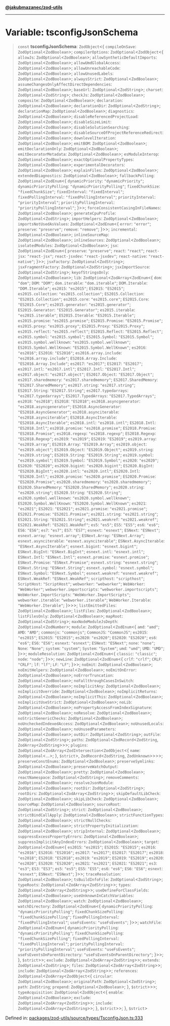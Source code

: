 [**@jakubmazanec/zod-utils**](../README.md)

---

# Variable: tsconfigJsonSchema

> `const` **tsconfigJsonSchema**: `ZodObject`\<\{ `compileOnSave`: `ZodOptional`\<`ZodBoolean`\>;
> `compilerOptions`: `ZodOptional`\<`ZodObject`\<\{ `allowJs`: `ZodOptional`\<`ZodBoolean`\>;
> `allowSyntheticDefaultImports`: `ZodOptional`\<`ZodBoolean`\>; `allowUmdGlobalAccess`:
> `ZodOptional`\<`ZodBoolean`\>; `allowUnreachableCode`: `ZodOptional`\<`ZodBoolean`\>;
> `allowUnusedLabels`: `ZodOptional`\<`ZodBoolean`\>; `alwaysStrict`: `ZodOptional`\<`ZodBoolean`\>;
> `assumeChangesOnlyAffectDirectDependencies`: `ZodOptional`\<`ZodBoolean`\>; `baseUrl`:
> `ZodOptional`\<`ZodString`\>; `charset`: `ZodOptional`\<`ZodString`\>; `checkJs`:
> `ZodOptional`\<`ZodBoolean`\>; `composite`: `ZodOptional`\<`ZodBoolean`\>; `declaration`:
> `ZodOptional`\<`ZodBoolean`\>; `declarationDir`: `ZodOptional`\<`ZodString`\>; `declarationMap`:
> `ZodOptional`\<`ZodBoolean`\>; `diagnostics`: `ZodOptional`\<`ZodBoolean`\>;
> `disableReferencedProjectLoad`: `ZodOptional`\<`ZodBoolean`\>; `disableSizeLimit`:
> `ZodOptional`\<`ZodBoolean`\>; `disableSolutionSearching`: `ZodOptional`\<`ZodBoolean`\>;
> `disableSourceOfProjectReferenceRedirect`: `ZodOptional`\<`ZodBoolean`\>; `downlevelIteration`:
> `ZodOptional`\<`ZodBoolean`\>; `emitBOM`: `ZodOptional`\<`ZodBoolean`\>; `emitDeclarationOnly`:
> `ZodOptional`\<`ZodBoolean`\>; `emitDecoratorMetadata`: `ZodOptional`\<`ZodBoolean`\>;
> `esModuleInterop`: `ZodOptional`\<`ZodBoolean`\>; `exactOptionalPropertyTypes`:
> `ZodOptional`\<`ZodBoolean`\>; `experimentalDecorators`: `ZodOptional`\<`ZodBoolean`\>;
> `explainFiles`: `ZodOptional`\<`ZodBoolean`\>; `extendedDiagnostics`:
> `ZodOptional`\<`ZodBoolean`\>; `fallbackPolling`: `ZodOptional`\<`ZodEnum`\<\{ `dynamicPriority`:
> `"dynamicPriority"`; `dynamicPriorityPolling`: `"dynamicPriorityPolling"`; `fixedChunkSize`:
> `"fixedChunkSize"`; `fixedInterval`: `"fixedInterval"`; `fixedPollingInterval`:
> `"fixedPollingInterval"`; `priorityInterval`: `"priorityInterval"`; `priorityPollingInterval`:
> `"priorityPollingInterval"`; \}\>\>; `forceConsistentCasingInFileNames`:
> `ZodOptional`\<`ZodBoolean`\>; `generateCpuProfile`: `ZodOptional`\<`ZodString`\>;
> `importHelpers`: `ZodOptional`\<`ZodBoolean`\>; `importsNotUsedAsValues`:
> `ZodOptional`\<`ZodEnum`\<\{ `error`: `"error"`; `preserve`: `"preserve"`; `remove`: `"remove"`;
> \}\>\>; `incremental`: `ZodOptional`\<`ZodBoolean`\>; `inlineSourceMap`:
> `ZodOptional`\<`ZodBoolean`\>; `inlineSources`: `ZodOptional`\<`ZodBoolean`\>; `isolatedModules`:
> `ZodOptional`\<`ZodBoolean`\>; `jsx`: `ZodOptional`\<`ZodEnum`\<\{ `preserve`: `"preserve"`;
> `react`: `"react"`; `react-jsx`: `"react-jsx"`; `react-jsxdev`: `"react-jsxdev"`; `react-native`:
> `"react-native"`; \}\>\>; `jsxFactory`: `ZodOptional`\<`ZodString`\>; `jsxFragmentFactory`:
> `ZodOptional`\<`ZodString`\>; `jsxImportSource`: `ZodOptional`\<`ZodString`\>; `keyofStringsOnly`:
> `ZodOptional`\<`ZodBoolean`\>; `lib`: `ZodOptional`\<`ZodArray`\<`ZodEnum`\<\{ `dom`: `"dom"`;
> `DOM`: `"DOM"`; `dom.iterable`: `"dom.iterable"`; `DOM.Iterable`: `"DOM.Iterable"`; `es2015`:
> `"es2015"`; `ES2015`: `"ES2015"`; `es2015.collection`: `"es2015.collection"`; `ES2015.Collection`:
> `"ES2015.Collection"`; `es2015.core`: `"es2015.core"`; `ES2015.Core`: `"ES2015.Core"`;
> `es2015.generator`: `"es2015.generator"`; `ES2015.Generator`: `"ES2015.Generator"`;
> `es2015.iterable`: `"es2015.iterable"`; `ES2015.Iterable`: `"ES2015.Iterable"`; `es2015.promise`:
> `"es2015.promise"`; `ES2015.Promise`: `"ES2015.Promise"`; `es2015.proxy`: `"es2015.proxy"`;
> `ES2015.Proxy`: `"ES2015.Proxy"`; `es2015.reflect`: `"es2015.reflect"`; `ES2015.Reflect`:
> `"ES2015.Reflect"`; `es2015.symbol`: `"es2015.symbol"`; `ES2015.Symbol`: `"ES2015.Symbol"`;
> `es2015.symbol.wellknown`: `"es2015.symbol.wellknown"`; `ES2015.Symbol.WellKnown`:
> `"ES2015.Symbol.WellKnown"`; `es2016`: `"es2016"`; `ES2016`: `"ES2016"`; `es2016.array.include`:
> `"es2016.array.include"`; `ES2016.Array.Include`: `"ES2016.Array.Include"`; `es2017`: `"es2017"`;
> `ES2017`: `"ES2017"`; `es2017.intl`: `"es2017.intl"`; `ES2017.Intl`: `"ES2017.Intl"`;
> `es2017.object`: `"es2017.object"`; `ES2017.Object`: `"ES2017.Object"`; `es2017.sharedmemory`:
> `"es2017.sharedmemory"`; `ES2017.SharedMemory`: `"ES2017.SharedMemory"`; `es2017.string`:
> `"es2017.string"`; `ES2017.String`: `"ES2017.String"`; `es2017.typedarrays`:
> `"es2017.typedarrays"`; `ES2017.TypedArrays`: `"ES2017.TypedArrays"`; `es2018`: `"es2018"`;
> `ES2018`: `"ES2018"`; `es2018.asyncgenerator`: `"es2018.asyncgenerator"`; `ES2018.AsyncGenerator`:
> `"ES2018.AsyncGenerator"`; `es2018.asynciterable`: `"es2018.asynciterable"`;
> `ES2018.AsyncIterable`: `"ES2018.AsyncIterable"`; `es2018.intl`: `"es2018.intl"`; `ES2018.Intl`:
> `"ES2018.Intl"`; `es2018.promise`: `"es2018.promise"`; `ES2018.Promise`: `"ES2018.Promise"`;
> `es2018.regexp`: `"es2018.regexp"`; `ES2018.Regexp`: `"ES2018.Regexp"`; `es2019`: `"es2019"`;
> `ES2019`: `"ES2019"`; `es2019.array`: `"es2019.array"`; `ES2019.Array`: `"ES2019.Array"`;
> `es2019.object`: `"es2019.object"`; `ES2019.Object`: `"ES2019.Object"`; `es2019.string`:
> `"es2019.string"`; `ES2019.String`: `"ES2019.String"`; `es2019.symbol`: `"es2019.symbol"`;
> `ES2019.Symbol`: `"ES2019.Symbol"`; `es2020`: `"es2020"`; `ES2020`: `"ES2020"`; `es2020.bigint`:
> `"es2020.bigint"`; `ES2020.BigInt`: `"ES2020.BigInt"`; `es2020.intl`: `"es2020.intl"`;
> `ES2020.Intl`: `"ES2020.Intl"`; `es2020.promise`: `"es2020.promise"`; `ES2020.Promise`:
> `"ES2020.Promise"`; `es2020.sharedmemory`: `"es2020.sharedmemory"`; `ES2020.SharedMemory`:
> `"ES2020.SharedMemory"`; `es2020.string`: `"es2020.string"`; `ES2020.String`: `"ES2020.String"`;
> `es2020.symbol.wellknown`: `"es2020.symbol.wellknown"`; `ES2020.Symbol.WellKnown`:
> `"ES2020.Symbol.WellKnown"`; `es2021`: `"es2021"`; `ES2021`: `"ES2021"`; `es2021.promise`:
> `"es2021.promise"`; `ES2021.Promise`: `"ES2021.Promise"`; `es2021.string`: `"es2021.string"`;
> `ES2021.String`: `"ES2021.String"`; `es2021.weakref`: `"es2021.weakref"`; `ES2021.WeakRef`:
> `"ES2021.WeakRef"`; `es5`: `"es5"`; `ES5`: `"ES5"`; `es6`: `"es6"`; `ES6`: `"ES6"`; `es7`:
> `"es7"`; `ES7`: `"ES7"`; `esnext`: `"esnext"`; `ESNext`: `"ESNext"`; `esnext.array`:
> `"esnext.array"`; `ESNext.Array`: `"ESNext.Array"`; `esnext.asynciterable`:
> `"esnext.asynciterable"`; `ESNext.AsyncIterable`: `"ESNext.AsyncIterable"`; `esnext.bigint`:
> `"esnext.bigint"`; `ESNext.BigInt`: `"ESNext.BigInt"`; `esnext.intl`: `"esnext.intl"`;
> `ESNext.Intl`: `"ESNext.Intl"`; `esnext.promise`: `"esnext.promise"`; `ESNext.Promise`:
> `"ESNext.Promise"`; `esnext.string`: `"esnext.string"`; `ESNext.String`: `"ESNext.String"`;
> `esnext.symbol`: `"esnext.symbol"`; `ESNext.Symbol`: `"ESNext.Symbol"`; `esnext.weakref`:
> `"esnext.weakref"`; `ESNext.WeakRef`: `"ESNext.WeakRef"`; `scripthost`: `"scripthost"`;
> `ScriptHost`: `"ScriptHost"`; `webworker`: `"webworker"`; `WebWorker`: `"WebWorker"`;
> `webworker.importscripts`: `"webworker.importscripts"`; `WebWorker.ImportScripts`:
> `"WebWorker.ImportScripts"`; `webworker.iterable`: `"webworker.iterable"`; `WebWorker.Iterable`:
> `"WebWorker.Iterable"`; \}\>\>\>; `listEmittedFiles`: `ZodOptional`\<`ZodBoolean`\>; `listFiles`:
> `ZodOptional`\<`ZodBoolean`\>; `listFilesOnly`: `ZodOptional`\<`ZodBoolean`\>; `mapRoot`:
> `ZodOptional`\<`ZodString`\>; `maxNodeModuleJsDepth`: `ZodOptional`\<`ZodNumber`\>; `module`:
> `ZodOptional`\<`ZodEnum`\<\{ `amd`: `"amd"`; `AMD`: `"AMD"`; `commonjs`: `"commonjs"`; `CommonJS`:
> `"CommonJS"`; `es2015`: `"es2015"`; `ES2015`: `"ES2015"`; `es2020`: `"es2020"`; `ES2020`:
> `"ES2020"`; `es6`: `"es6"`; `ES6`: `"ES6"`; `esnext`: `"esnext"`; `ESNext`: `"ESNext"`; `none`:
> `"none"`; `None`: `"None"`; `system`: `"system"`; `System`: `"System"`; `umd`: `"umd"`; `UMD`:
> `"UMD"`; \}\>\>; `moduleResolution`: `ZodOptional`\<`ZodEnum`\<\{ `classic`: `"classic"`; `node`:
> `"node"`; \}\>\>; `newLine`: `ZodOptional`\<`ZodEnum`\<\{ `crlf`: `"crlf"`; `CRLF`: `"CRLF"`;
> `lf`: `"lf"`; `LF`: `"LF"`; \}\>\>; `noEmit`: `ZodOptional`\<`ZodBoolean`\>; `noEmitHelpers`:
> `ZodOptional`\<`ZodBoolean`\>; `noEmitOnError`: `ZodOptional`\<`ZodBoolean`\>;
> `noErrorTruncation`: `ZodOptional`\<`ZodBoolean`\>; `noFallthroughCasesInSwitch`:
> `ZodOptional`\<`ZodBoolean`\>; `noImplicitAny`: `ZodOptional`\<`ZodBoolean`\>;
> `noImplicitOverride`: `ZodOptional`\<`ZodBoolean`\>; `noImplicitReturns`:
> `ZodOptional`\<`ZodBoolean`\>; `noImplicitThis`: `ZodOptional`\<`ZodBoolean`\>;
> `noImplicitUseStrict`: `ZodOptional`\<`ZodBoolean`\>; `noLib`: `ZodOptional`\<`ZodBoolean`\>;
> `noPropertyAccessFromIndexSignature`: `ZodOptional`\<`ZodBoolean`\>; `noResolve`:
> `ZodOptional`\<`ZodBoolean`\>; `noStrictGenericChecks`: `ZodOptional`\<`ZodBoolean`\>;
> `noUncheckedIndexedAccess`: `ZodOptional`\<`ZodBoolean`\>; `noUnusedLocals`:
> `ZodOptional`\<`ZodBoolean`\>; `noUnusedParameters`: `ZodOptional`\<`ZodBoolean`\>; `outDir`:
> `ZodOptional`\<`ZodString`\>; `outFile`: `ZodOptional`\<`ZodString`\>; `paths`:
> `ZodOptional`\<`ZodRecord`\<`ZodString`, `ZodArray`\<`ZodString`\>\>\>; `plugins`:
> `ZodOptional`\<`ZodArray`\<`ZodIntersection`\<`ZodObject`\<\{ `name`: `ZodOptional`\<...\>; \},
> `$strict`\>, `ZodRecord`\<`ZodString`, `ZodUnknown`\>\>\>\>; `preserveConstEnums`:
> `ZodOptional`\<`ZodBoolean`\>; `preserveSymlinks`: `ZodOptional`\<`ZodBoolean`\>;
> `preserveWatchOutput`: `ZodOptional`\<`ZodBoolean`\>; `pretty`: `ZodOptional`\<`ZodBoolean`\>;
> `reactNamespace`: `ZodOptional`\<`ZodString`\>; `removeComments`: `ZodOptional`\<`ZodBoolean`\>;
> `resolveJsonModule`: `ZodOptional`\<`ZodBoolean`\>; `rootDir`: `ZodOptional`\<`ZodString`\>;
> `rootDirs`: `ZodOptional`\<`ZodArray`\<`ZodString`\>\>; `skipDefaultLibCheck`:
> `ZodOptional`\<`ZodBoolean`\>; `skipLibCheck`: `ZodOptional`\<`ZodBoolean`\>; `sourceMap`:
> `ZodOptional`\<`ZodBoolean`\>; `sourceRoot`: `ZodOptional`\<`ZodString`\>; `strict`:
> `ZodOptional`\<`ZodBoolean`\>; `strictBindCallApply`: `ZodOptional`\<`ZodBoolean`\>;
> `strictFunctionTypes`: `ZodOptional`\<`ZodBoolean`\>; `strictNullChecks`:
> `ZodOptional`\<`ZodBoolean`\>; `strictPropertyInitialization`: `ZodOptional`\<`ZodBoolean`\>;
> `stripInternal`: `ZodOptional`\<`ZodBoolean`\>; `suppressExcessPropertyErrors`:
> `ZodOptional`\<`ZodBoolean`\>; `suppressImplicitAnyIndexErrors`: `ZodOptional`\<`ZodBoolean`\>;
> `target`: `ZodOptional`\<`ZodEnum`\<\{ `es2015`: `"es2015"`; `ES2015`: `"ES2015"`; `es2016`:
> `"es2016"`; `ES2016`: `"ES2016"`; `es2017`: `"es2017"`; `ES2017`: `"ES2017"`; `es2018`:
> `"es2018"`; `ES2018`: `"ES2018"`; `es2019`: `"es2019"`; `ES2019`: `"ES2019"`; `es2020`:
> `"es2020"`; `ES2020`: `"ES2020"`; `es2021`: `"es2021"`; `ES2021`: `"ES2021"`; `es3`: `"es3"`;
> `ES3`: `"ES3"`; `es5`: `"es5"`; `ES5`: `"ES5"`; `es6`: `"es6"`; `ES6`: `"ES6"`; `esnext`:
> `"esnext"`; `ESNext`: `"ESNext"`; \}\>\>; `traceResolution`: `ZodOptional`\<`ZodBoolean`\>;
> `tsBuildInfoFile`: `ZodOptional`\<`ZodString`\>; `typeRoots`:
> `ZodOptional`\<`ZodArray`\<`ZodString`\>\>; `types`: `ZodOptional`\<`ZodArray`\<`ZodString`\>\>;
> `useDefineForClassFields`: `ZodOptional`\<`ZodBoolean`\>; `useUnknownInCatchVariables`:
> `ZodOptional`\<`ZodBoolean`\>; `watch`: `ZodOptional`\<`ZodBoolean`\>; `watchDirectory`:
> `ZodOptional`\<`ZodEnum`\<\{ `dynamicPriorityPolling`: `"dynamicPriorityPolling"`;
> `fixedChunkSizePolling`: `"fixedChunkSizePolling"`; `fixedPollingInterval`:
> `"fixedPollingInterval"`; `useFsEvents`: `"useFsEvents"`; \}\>\>; `watchFile`:
> `ZodOptional`\<`ZodEnum`\<\{ `dynamicPriorityPolling`: `"dynamicPriorityPolling"`;
> `fixedChunkSizePolling`: `"fixedChunkSizePolling"`; `fixedPollingInterval`:
> `"fixedPollingInterval"`; `priorityPollingInterval`: `"priorityPollingInterval"`; `useFsEvents`:
> `"useFsEvents"`; `useFsEventsOnParentDirectory`: `"useFsEventsOnParentDirectory"`; \}\>\>; \},
> `$strict`\>\>; `exclude`: `ZodOptional`\<`ZodArray`\<`ZodString`\>\>; `extends`:
> `ZodOptional`\<`ZodString`\>; `files`: `ZodOptional`\<`ZodArray`\<`ZodString`\>\>; `include`:
> `ZodOptional`\<`ZodArray`\<`ZodString`\>\>; `references`:
> `ZodOptional`\<`ZodArray`\<`ZodObject`\<\{ `circular`: `ZodOptional`\<`ZodBoolean`\>;
> `originalPath`: `ZodOptional`\<`ZodString`\>; `path`: `ZodString`; `prepend`:
> `ZodOptional`\<`ZodBoolean`\>; \}, `$strict`\>\>\>; `typeAcquisition`:
> `ZodOptional`\<`ZodObject`\<\{ `enable`: `ZodOptional`\<`ZodBoolean`\>; `exclude`:
> `ZodOptional`\<`ZodArray`\<`ZodString`\>\>; `include`: `ZodOptional`\<`ZodArray`\<`ZodString`\>\>;
> \}, `$strict`\>\>; \}, `$strict`\>

Defined in:
[packages/zod-utils/source/types/TsconfigJson.ts:333](https://github.com/jakubmazanec/tools/blob/026d472564678641afd0039e9c07d936f221ca46/packages/zod-utils/source/types/TsconfigJson.ts#L333)

